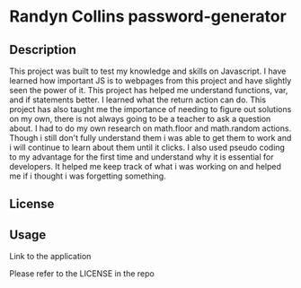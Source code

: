 #  Randyn Collins password-generator


## Description
This project was built to test my knowledge and skills on Javascript. I have learned how important JS is to webpages from this project and have slightly seen the power of it. This project has helped me understand functions, var, and if statements better. I learned what the return action can do. This project has also taught me the importance of needing to figure out solutions on my own, there is not always going to be a teacher to ask a question about. I had to do my own research on math.floor and math.random actions. Though i still don't fully understand them i was able to get them to work and i will continue to learn about them until it clicks. I also used pseudo coding to my advantage for the first time and understand why it is essential for developers. It helped me keep track of what i was working on and helped me if i thought i was forgetting something.
 
## License


## Usage 

Link to the application 
<!-- to be added later  -->

Please refer to the LICENSE in the repo

